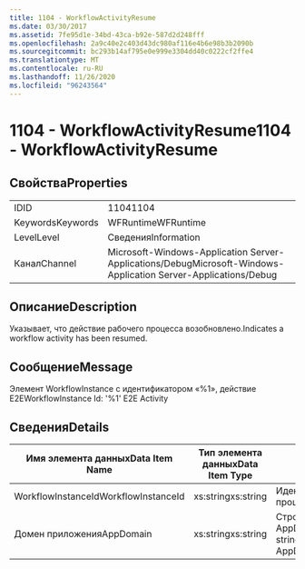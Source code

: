 ```yaml
---
title: 1104 - WorkflowActivityResume
ms.date: 03/30/2017
ms.assetid: 7fe95d1e-34bd-43ca-b92e-587d2d248fff
ms.openlocfilehash: 2a9c40e2c403d43dc980af116e4b6e98b3b2090b
ms.sourcegitcommit: bc293b14af795e0e999e3304dd40c0222cf2ffe4
ms.translationtype: MT
ms.contentlocale: ru-RU
ms.lasthandoff: 11/26/2020
ms.locfileid: "96243564"
---
```

# <a name="1104---workflowactivityresume"></a><span data-ttu-id="5bd6f-102">1104 - WorkflowActivityResume</span><span class="sxs-lookup"><span data-stu-id="5bd6f-102">1104 - WorkflowActivityResume</span></span>

## <a name="properties"></a><span data-ttu-id="5bd6f-103">Свойства</span><span class="sxs-lookup"><span data-stu-id="5bd6f-103">Properties</span></span>  
  
|||  
|-|-|  
|<span data-ttu-id="5bd6f-104">ID</span><span class="sxs-lookup"><span data-stu-id="5bd6f-104">ID</span></span>|<span data-ttu-id="5bd6f-105">1104</span><span class="sxs-lookup"><span data-stu-id="5bd6f-105">1104</span></span>|  
|<span data-ttu-id="5bd6f-106">Keywords</span><span class="sxs-lookup"><span data-stu-id="5bd6f-106">Keywords</span></span>|<span data-ttu-id="5bd6f-107">WFRuntime</span><span class="sxs-lookup"><span data-stu-id="5bd6f-107">WFRuntime</span></span>|  
|<span data-ttu-id="5bd6f-108">Level</span><span class="sxs-lookup"><span data-stu-id="5bd6f-108">Level</span></span>|<span data-ttu-id="5bd6f-109">Сведения</span><span class="sxs-lookup"><span data-stu-id="5bd6f-109">Information</span></span>|  
|<span data-ttu-id="5bd6f-110">Канал</span><span class="sxs-lookup"><span data-stu-id="5bd6f-110">Channel</span></span>|<span data-ttu-id="5bd6f-111">Microsoft-Windows-Application Server-Applications/Debug</span><span class="sxs-lookup"><span data-stu-id="5bd6f-111">Microsoft-Windows-Application Server-Applications/Debug</span></span>|  
  
## <a name="description"></a><span data-ttu-id="5bd6f-112">Описание</span><span class="sxs-lookup"><span data-stu-id="5bd6f-112">Description</span></span>  

 <span data-ttu-id="5bd6f-113">Указывает, что действие рабочего процесса возобновлено.</span><span class="sxs-lookup"><span data-stu-id="5bd6f-113">Indicates a workflow activity has been resumed.</span></span>  
  
## <a name="message"></a><span data-ttu-id="5bd6f-114">Сообщение</span><span class="sxs-lookup"><span data-stu-id="5bd6f-114">Message</span></span>  

 <span data-ttu-id="5bd6f-115">Элемент WorkflowInstance с идентификатором «%1», действие E2E</span><span class="sxs-lookup"><span data-stu-id="5bd6f-115">WorkflowInstance Id: '%1' E2E Activity</span></span>  
  
## <a name="details"></a><span data-ttu-id="5bd6f-116">Сведения</span><span class="sxs-lookup"><span data-stu-id="5bd6f-116">Details</span></span>  
  
|<span data-ttu-id="5bd6f-117">Имя элемента данных</span><span class="sxs-lookup"><span data-stu-id="5bd6f-117">Data Item Name</span></span>|<span data-ttu-id="5bd6f-118">Тип элемента данных</span><span class="sxs-lookup"><span data-stu-id="5bd6f-118">Data Item Type</span></span>|<span data-ttu-id="5bd6f-119">Описание</span><span class="sxs-lookup"><span data-stu-id="5bd6f-119">Description</span></span>|  
|--------------------|--------------------|-----------------|  
|<span data-ttu-id="5bd6f-120">WorkflowInstanceId</span><span class="sxs-lookup"><span data-stu-id="5bd6f-120">WorkflowInstanceId</span></span>|<span data-ttu-id="5bd6f-121">xs:string</span><span class="sxs-lookup"><span data-stu-id="5bd6f-121">xs:string</span></span>|<span data-ttu-id="5bd6f-122">Идентификатор экземпляра рабочего процесса.</span><span class="sxs-lookup"><span data-stu-id="5bd6f-122">The workflow instance id.</span></span>|  
|<span data-ttu-id="5bd6f-123">Домен приложения</span><span class="sxs-lookup"><span data-stu-id="5bd6f-123">AppDomain</span></span>|<span data-ttu-id="5bd6f-124">xs:string</span><span class="sxs-lookup"><span data-stu-id="5bd6f-124">xs:string</span></span>|<span data-ttu-id="5bd6f-125">Строка, возвращаемая AppDomain.CurrentDomain.FriendlyName.</span><span class="sxs-lookup"><span data-stu-id="5bd6f-125">The string returned by AppDomain.CurrentDomain.FriendlyName.</span></span>|
